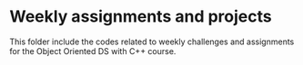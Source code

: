 # Weekly assignments and projects

This folder include the codes related to weekly challenges and assignments for 
the Object Oriented DS with C++ course. 



